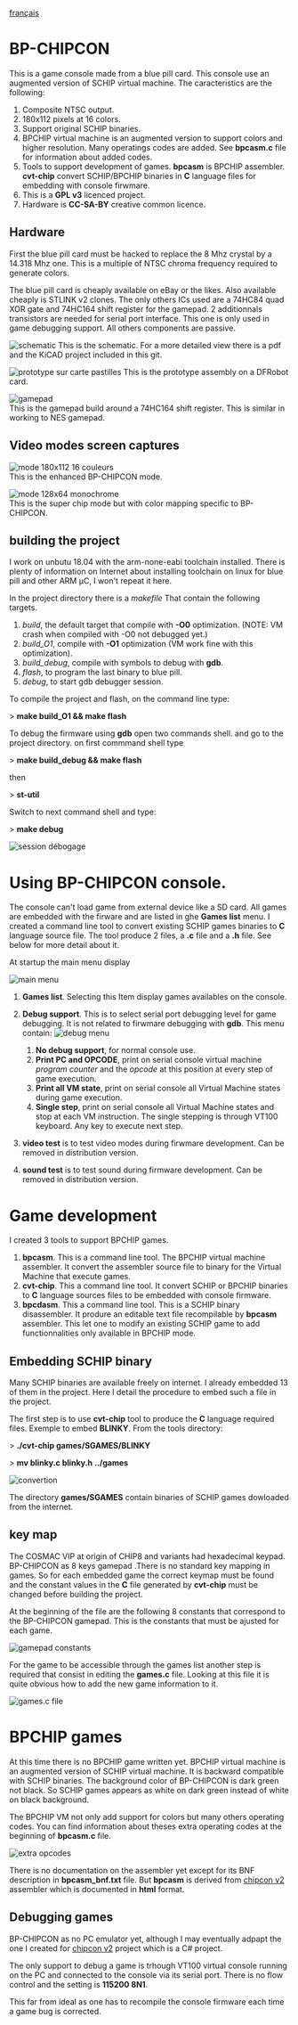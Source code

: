 [français](readme.md)

BP-CHIPCON
=
This is a game console made from a blue pill card. This console use an augmented version of SCHIP virtual machine. The caracteristics are the following:

1. Composite NTSC output.
1. 180x112 pixels at 16 colors.
1. Support original SCHIP binaries.
1. BPCHIP virtual machine is an augmented version to support colors and higher resolution. Many operatings codes are added. See **bpcasm.c** file for information about added codes.
1. Tools to support development of games. **bpcasm** is BPCHIP assembler. **cvt-chip** convert SCHIP/BPCHIP binaries in **C** language files for embedding with console firwmare.
1. This is a **GPL v3** licenced project.
1. Hardware is **CC-SA-BY** creative common licence.

Hardware
-
First the blue pill card must be hacked to replace the 8 Mhz crystal by a 14.318 Mhz one. This is a multiple of NTSC chroma frequency required to generate colors.

The blue pill card is cheaply available on eBay or the likes. Also available cheaply is STLINK v2 clones. The only others ICs used are a 74HC84 quad XOR gate and 74HC164 shift register for the gamepad. 2 additionnals transistors are needed for serial port interface. This one is only used in game debugging support. All others components are passive.

![schematic](bp-chipcon-schematic.png)
This is the schematic. For a more detailed view there is a pdf and the KiCAD project included in this git.

![prototype sur carte pastilles](prototype-sur-carte-pastille.png)
This is the prototype assembly on a DFRobot card.

![gamepad](gamepad.jpg)<br/>
This is the gamepad build around a 74HC164 shift register.
This is similar in working to NES gamepad.

Video modes screen captures
-

![mode 180x112 16 couleurs](bpchip_mode.png)<br/>
This is the enhanced BP-CHIPCON mode.

![mode 128x64 monochrome](vmode-schip.jpg)<br/>
This is the super chip mode but with color mapping 
specific to BP-CHIPCON. 

building the project
-

I work on unbutu 18.04 with the arm-none-eabi toolchain installed. There is plenty of information on Internet about installing toolchain on linux for blue pill and other ARM µC, I won't repeat it here.

In the project directory there is a *makefile* That contain the following targets.

1. *build*, the default target that compile with **-O0** optimization. (NOTE: VM crash when compiled with -O0 not debugged yet.)
1. *build_O1*, compile with **-O1** optimization (VM work fine with this optimization).
1. *build_debug*, compile with symbols to debug with **gdb**.
1. *flash*, to program the last binary to blue pill.
1. *debug*, to start gdb debugger session.

To compile the project and flash, on the command line type:

&gt; **make build_O1 && make flash**

To debug the firmware using **gdb** open two commands shell.
and go to the project directory. on first commmand shell type

&gt;  **make build_debug && make flash** 

then

&gt; **st-util**

Switch to next command shell and type:

&gt;  **make debug**

![session débogage](debug_session.png)


Using BP-CHIPCON console.
=

The console can't load game from external device like a SD card. All games are embedded with the firware and are listed in ghe **Games list** menu. I created a command line tool to convert existing SCHIP games binaries to **C** language source file. The tool produce 2 files, a **.c** file and a **.h** file. See below for more detail about it.

At startup the main menu display

![main menu](main_menu.png)

1. **Games list**. Selecting this Item display games availables on the console.
1. **Debug support**. This is to select serial port debugging level for game debugging. It is not related to firwmare debugging with **gdb**. This menu contain:
    ![debug menu](debug_menu.png)

    1. **No debug support**, for normal console use.
    1. **Print PC and OPCODE**, print on serial console
    virtual machine *program counter* and the *opcode* at this position at every step of game execution.
    1. **Print all VM state**, print on serial console all Virtual Machine states during game execution.
    1. **Single step**, print on serial console all Virtual Machine states and stop at each VM instruction. The single stepping is through VT100 keyboard. Any key to execute next step.

1. **video test** is to test video modes during firwmare development. Can be removed in distribution version.
1. **sound test** is to test sound during firmware development. Can be removed in distribution version.

Game development
=

I created 3 tools to support BPCHIP games.

1. **bpcasm**. This is a command line tool. The BPCHIP virtual machine assembler. It convert the assembler source file to binary for the Virtual Machine that execute games.
1. **cvt-chip**. This a command line tool. It convert SCHIP or BPCHIP binaries to **C** language sources files to be embedded with console firmware.
1. **bpcdasm**. This a command line tool. This is a SCHIP binary disassembler. It produre an editable text file recompilable by **bpcasm** assembler. This let one to modify an existing SCHIP game to add functionnalities only available in BPCHIP mode.

Embedding SCHIP binary
-

Many SCHIP binaries are available freely on internet. I already embedded 13 of them in the project. Here I detail the procedure to embed such a file in the project.

The first step is to use **cvt-chip** tool to produce the **C** language required files. Exemple to embed **BLINKY**.
From the tools directory:

&gt; **./cvt-chip games/SGAMES/BLINKY**

&gt; **mv blinky.c blinky.h ../games**

![convertion](cvt-chip.png)

The directory **games/SGAMES** contain binaries of SCHIP games dowloaded from the internet. 

key map
-

The COSMAC VIP at origin of CHIP8 and variants had hexadecimal keypad. BP-CHIPCON as 8 keys gamepad .There is no standard key mapping in games. So for each embedded game the correct keymap must be found and the constant values in the **C** file generated by **cvt-chip** must be changed before building the project.

At the beginning of the file are the following 8 constants that correspond to the BP-CHIPCON gamepad. This is the constants that must be ajusted for each game.

![gamepad constants](gamepad-constant.png)

For the game to be accessible through the games list another step is required that consist in editing the **games.c** file. Looking at this file it is quite obvious how to add the new game information to it.

![games.c file](games.png)


BPCHIP games
=
At this time there is no BPCHIP game written yet. BPCHIP virtual machine is an augmented version of SCHIP virtual machine. It is backward compatible with SCHIP binaries. The background color of BP-CHIPCON is dark green not black. So SCHIP games appears as white on dark green instead of white on black background.

The BPCHIP VM not only add support for colors but many others operating codes. You can find information about theses extra operating codes at the beginning of **bpcasm.c** file. 

![extra opcodes](bpchip-vm-extra.png)

There is no documentation on the assembler yet except for its BNF description in **bpcasm_bnf.txt** file. But **bpcasm** is derived from [chipcon v2](https://github.com/Picatout/chipcon_v2) assembler which is documented in **html** format.

Debugging games
-
BP-CHIPCON as no PC emulator yet, although I may eventually adpapt the one I created for [chipcon v2](https://github.com/Picatout/chipcon_v2) project which is a C# project.

The only support to debug a game is trhough VT100 virtual console running on the PC and connected to the console via its serial port. There is no flow control and the setting is **115200 8N1**. 

This far from ideal as one has to recompile the console firmware each time a game bug is corrected.

